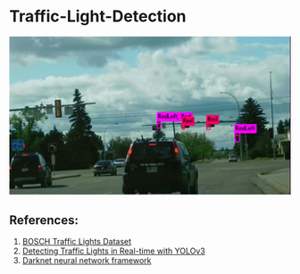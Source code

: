 # Traffic-Light-Detection

![alt text](detection.png)


<h2>References:</h2>

1. <a href="https://hci.iwr.uni-heidelberg.de/node/6132"> BOSCH Traffic Lights Dataset</a>
2. <a href="https://github.com/berktepebag/Traffic-light-detection-with-YOLOv3-BOSCH-traffic-light-dataset/tree/e55e09257433872089b9d148499eb976e2aca2b4"> Detecting Traffic Lights in Real-time with YOLOv3</a>
3. <a href="https://github.com/pjreddie/darknet"> Darknet neural network framework</a>
